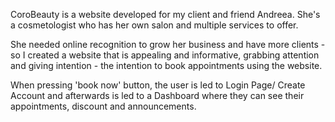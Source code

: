 CoroBeauty is a website developed for my client and friend Andreea. She's a cosmetologist who has her own salon and multiple services to offer.

She needed online recognition to grow her business and have more clients - so I created a website that is appealing and informative, grabbing attention and giving intention - the intention to book appointments using the website.

When pressing 'book now' button, the user is led to Login Page/ Create Account and afterwards is led to a Dashboard where they can see their appointments, discount and announcements.
